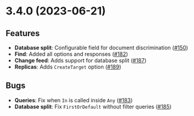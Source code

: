 ﻿# 3.4.0 (2023-06-21)

## Features

* **Database split**: Configurable field for document discrimination ([#150](https://github.com/matteobortolazzo/couchdb-net/issues/150))
* **Find**: Added all options and responses ([#182](https://github.com/matteobortolazzo/couchdb-net/issues/182))
* **Change feed**: Adds support for database split ([#187](https://github.com/matteobortolazzo/couchdb-net/issues/187))
* **Replicas**: Adds `CreateTarget` option ([#189](https://github.com/matteobortolazzo/couchdb-net/issues/189))

## Bugs

* **Queries**: Fix when `In` is called inside `Any` ([#183](https://github.com/matteobortolazzo/couchdb-net/issues/183))
* **Database split**: Fix `FirstOrDefault` without filter queries ([#185](https://github.com/matteobortolazzo/couchdb-net/issues/185))
